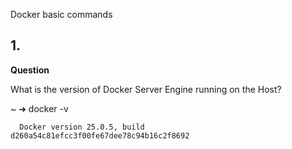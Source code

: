 Docker basic commands

## 1.

**Question**

What is the version of Docker Server Engine running on the Host?

  ~ ➜  docker -v

      Docker version 25.0.5, build d260a54c81efcc3f00fe67dee78c94b16c2f8692
